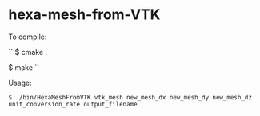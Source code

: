 # hexa-mesh-from-VTK

To compile:

``
$ cmake .

$ make
``

Usage:

``
$ ./bin/HexaMeshFromVTK vtk_mesh new_mesh_dx new_mesh_dy new_mesh_dz unit_conversion_rate output_filename 
``

